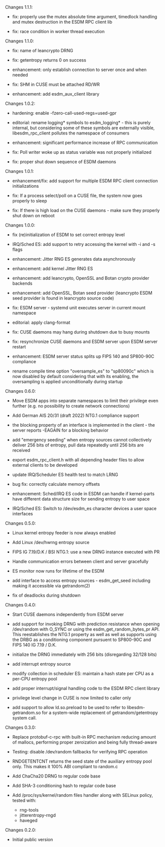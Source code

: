 Changes 1.1.1:
* fix: properly use the mutex absolute time argument, timedlock handling and mutex destruction in the ESDM RPC client lib

* fix: race condition in worker thread execution

Changes 1.1.0:
* fix: name of leancrypto DRNG

* fix: getentropy returns 0 on success

* enhancement: only establish connection to server once and when needed

* fix: SHM in CUSE must be attached RD/WR

* enhancement: add esdm_aux_client library

Changes 1.0.2:
* hardening: enable -fzero-call-used-regs=used-gpr

* editorial: rename logging* symbols to esdm_logging* - this is purely internal, but considering some of these symbols are externally visible, libesdm_rpc_client pollutes the namespace of consumers

* enhancement: significant performance increase of RPC communication

* fix: Poll writer woke up as status variable was not properly initialized

* fix: proper shut down sequence of ESDM daemons

Changes 1.0.1:
* enhancement/fix: add support for multiple ESDM RPC client connection initializations

* fix: If a process select/poll on a CUSE file, the system now goes properly to sleep

* fix: If there is high load on the CUSE daemons - make sure they properly shut down on reboot

Changes 1.0.0:
* fix (re)initialization of ESDM to set correct entropy level

* IRQ/Sched ES: add support to retry accessing the kernel with -i and -s flags

* enhancement: Jitter RNG ES generates data asynchronously

* enhancement: add kernel Jitter RNG ES

* enhancement: add leancrypto, OpenSSL and Botan crypto provider backends

* enhancement: add OpenSSL, Botan seed provider (leancrypto ESDM seed provider is found in leancrypto source code)

* fix: ESDM server - systemd unit executes server in current mount namespace

* editorial: apply clang-format

* fix: CUSE daemons may hang during shutdown due to busy mounts

* fix: resynchronize CUSE daemons and ESDM server upon ESDM server restart

* enhancement: ESDM server status splits up FIPS 140 and SP800-90C compliance

* rename compile time option "oversample_es" to "sp80090c" which is now disabled
  by default considering that with its enabling, the oversampling is applied
  unconditionally during startup

Changes 0.6.0:
* Move ESDM apps into separate namespaces to limit their privilege even further (e.g. no possibility to create network connections)

* Add German AIS 20/31 (draft 2022) NTG.1 compliance support

* the blocking property of an interface is implemented in the client - the
  server reports -EAGAIN for a blocking behavior

* add "emergency seeding" when entropy sources cannot collectively deliver
  256 bits of entropy, pull data repeatedly until 256 bits are received

* export esdm_rpc_client.h with all depending header files to allow external
  clients to be developed

* update IRQ/Scheduler ES health test to match LRNG

* bug fix: correctly calculate memory offsets

* enhancement: Sched/IRQ ES code in ESDM can handle if kernel-parts have
  different data structure size for sending entropy to user space

* IRQ/Sched ES: Switch to /dev/esdm_es character devices a user space interfaces

Changes 0.5.0:
* Linux kernel entropy feeder is now always enabled

* Add Linux /dev/hwrng entropy source

* FIPS IG 7.19/D.K / BSI NTG.1: use a new DRNG instance executed with PR

* Handle communication errors between client and server gracefully

* ES monitor now runs for lifetime of the ESDM

* add interface to access entropy sources - esdm_get_seed including making it accessible via getrandom(2)

* fix of deadlocks during shutdown

Changes 0.4.0:
* Start CUSE daemons independently from ESDM server

* add support for invoking DRNG with prediction resistance when opening
  /dev/random with O_SYNC or using the esdm_get_random_bytes_pr API.
  This reestablishes the NTG.1 property as well as well as supports
  using the DRBG as a conditioning component pursuent to SP800-90C and
  FIPS 140 IG 7.19 / D.K.

* initialize the DRNG immediately with 256 bits (disregarding 32/128 bits)

* add interrupt entropy source

* modify collection in scheduler ES: maintain a hash state per CPU as a per-CPU entropy pool

* add proper interrupt/signal handling code to the ESDM RPC client library

* privilege level change in CUSE is now limited to caller only

* add support to allow ld.so.preload to be used to refer to libesdm-getrandom.so for a system-wide replacement of getrandom/getentropy system call.

Changes 0.3.0:
* Replace protobuf-c-rpc with built-in RPC mechanism reducing amount of mallocs,
  performing proper zeroization and being fully thread-aware

* Testing: disable /dev/random fallbacks for verifying RPC operation

* RNDGETENTCNT returns the seed state of the auxiliary entropy pool only. This
  makes it 100% ABI compliant to random.c

* Add ChaCha20 DRNG to regular code base

* Add SHA-3 conditioning hash to regular code base

* Add /proc/sys/kernel/random files handler along with SELinux policy, tested
  with:
	- rng-tools
	- jitterentropy-rngd
	- haveged

Changes 0.2.0:
* Initial public version

